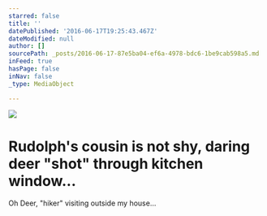 ```yaml
---
starred: false
title: ''
datePublished: '2016-06-17T19:25:43.467Z'
dateModified: null
author: []
sourcePath: _posts/2016-06-17-87e5ba04-ef6a-4978-bdc6-1be9cab598a5.md
inFeed: true
hasPage: false
inNav: false
_type: MediaObject

---
```

![](https://the-grid-user-content.s3-us-west-2.amazonaws.com/502b9a36-4bee-4565-a8ce-10c61b4744e0.jpg)

# Rudolph's cousin is not shy, daring deer "shot" through kitchen window... 

Oh Deer, "hiker" visiting outside my house...
